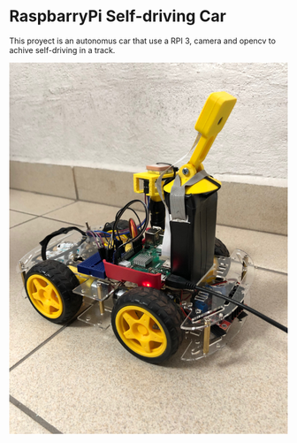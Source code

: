 # RaspbarryPi Self-driving Car

This proyect is an autonomus car that use a RPI 3, camera and opencv to achive self-driving in a track.

![Alt text](RaspiCar%20Document/Img/RPI_Car.jpg?raw=true "Title")
